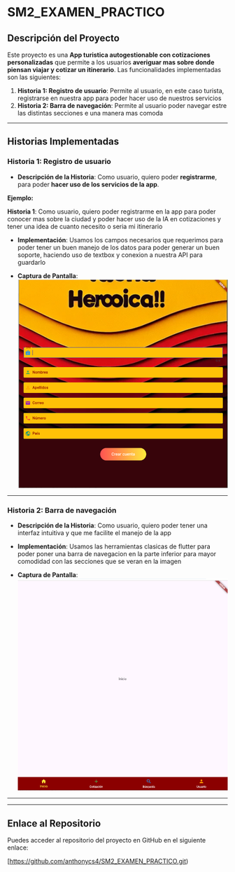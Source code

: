 # SM2_EXAMEN_PRACTICO

## Descripción del Proyecto

Este proyecto es una **App turistica autogestionable con cotizaciones personalizadas** que permite a los usuarios **averiguar mas sobre donde piensan viajar y cotizar un itinerario**. Las funcionalidades implementadas son las siguientes:

1. **Historia 1: Registro de usuario**: Permite al usuario, en este caso turista, registrarse en nuestra app para poder hacer uso de nuestros servicios
2. **Historia 2: Barra de navegación**: Permite al usuario poder navegar estre las distintas secciones e una manera mas comoda

---

## Historias Implementadas

### Historia 1: Registro de usuario

- **Descripción de la Historia**: Como usuario, quiero poder **registrarme**, para poder **hacer uso de los servicios de la app**.

**Ejemplo:**

**Historia 1**: Como usuario, quiero poder registrarme en la app para poder conocer mas sobre la ciudad y poder hacer uso de la IA en cotizaciones y tener una idea de cuanto necesito o seria mi itinerario

- **Implementación**: Usamos los campos necesarios que requerimos para poder tener un buen manejo de los datos para poder generar un buen soporte, haciendo uso de textbox y conexion a nuestra API para guardarlo
  
- **Captura de Pantalla**:  
   ![registro usuario](imagenes/registrousuario.png)
   

---

### Historia 2: Barra de navegación

- **Descripción de la Historia**: Como usuario, quiero poder tener una interfaz intuitiva y que me facilite el manejo de la app

- **Implementación**: Usamos las herramientas clasicas de flutter para poder poner una barra de navegacion en la parte inferior para mayor comodidad con las secciones que se veran en la imagen
- **Captura de Pantalla**:  
   ![Barra de navegación](imagenes/barranavegacion.png)

---



---

## Enlace al Repositorio

Puedes acceder al repositorio del proyecto en GitHub en el siguiente enlace:

[https://github.com/anthonycs4/SM2_EXAMEN_PRACTICO.git)


